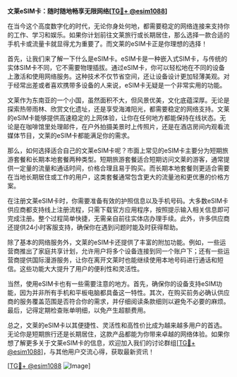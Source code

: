 **文莱eSIM卡：随时随地畅享无限网络[[TG💪+ @esim1088](https://t.me/s/esim1088)]**

在当今这个高度数字化的时代，无论你身处何地，都需要稳定的网络连接来支持你的工作、学习和娱乐。如果你计划前往文莱旅行或长期居住，那么选择一款合适的手机卡或流量卡就显得尤为重要了。而文莱的eSIM卡正是你理想的选择！

首先，让我们来了解一下什么是eSIM卡。eSIM卡是一种嵌入式SIM卡，与传统的实体SIM卡不同，它不需要物理插拔。通过eSIM卡，你可以轻松地在不同的设备上激活和使用网络服务。这种技术不仅节省空间，还让设备设计更加轻薄美观。对于经常出差或者喜欢携带多设备的人来说，eSIM卡无疑是一个非常实用的功能。

文莱作为东南亚的一个小国，虽然面积不大，但风景优美，文化底蕴深厚。无论是探索热带雨林、欣赏文化遗址，还是享受海滩阳光，都需要稳定的网络支持。文莱的eSIM卡能够提供高速稳定的上网体验，让你在任何地方都能保持在线状态。无论是在咖啡馆里处理邮件，在户外拍摄美景时上传照片，还是在酒店房间内观看流媒体节目，文莱的eSIM卡都能满足你的需求。

那么，如何选择适合自己的文莱eSIM卡呢？市面上常见的eSIM卡主要分为短期旅游套餐和长期本地套餐两种类型。短期旅游套餐适合短期访问文莱的游客，通常提供一定量的流量和通话时间，价格合理且易于购买。而长期本地套餐则更适合需要在当地长期居住或工作的用户，这类套餐通常包含更大的流量池和更优惠的价格方案。

在注册文莱eSIM卡时，你需要准备有效的护照信息以及手机号码。大多数eSIM卡供应商都支持线上注册流程，只需下载官方应用程序，按照提示输入相关信息即可完成注册。整个过程简单快捷，无需亲自前往实体店办理手续。此外，许多供应商还提供24小时客服支持，确保你在遇到问题时能及时获得帮助。

除了基本的网络服务外，文莱的eSIM卡还提供了丰富的附加功能。例如，一些运营商推出了家庭共享计划，允许用户将多个设备连接到同一个账户下；还有一些运营商提供国际漫游服务，让你在离开文莱时也能继续使用本地号码进行通话和短信。这些功能大大提升了用户的便利性和灵活性。

当然，使用eSIM卡也有一些需要注意的地方。首先，确保你的设备支持eSIM功能，因为并非所有手机和平板电脑都具备这一特性。其次，在购买前务必确认供应商的服务覆盖范围是否符合你的需求，并仔细阅读条款细则以避免不必要的麻烦。最后，记得定期检查账单明细，以免产生超额费用。

总之，文莱的eSIM卡以其便捷性、灵活性和高性价比成为越来越多用户的首选。无论你是短期旅行还是长期居住，这款产品都能为你带来卓越的网络体验。如果你想了解更多关于文莱eSIM卡的信息，欢迎加入我们的讨论群组[[TG💪+ @esim1088](https://t.me/s/esim1088)]，与其他用户交流心得，获取最新资讯！

[[TG💪+ @esim1088](https://t.me/s/esim1088) ![Image](https://i.postimg.cc/4NQfJmqS/Snipaste-2025-05-13-00-14-12.png)]